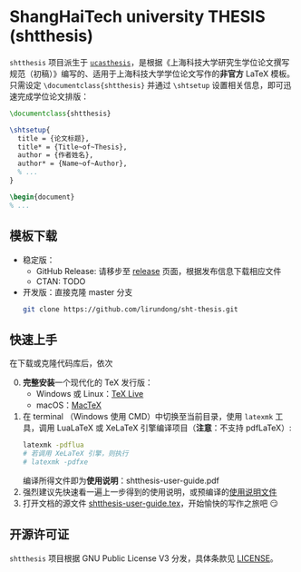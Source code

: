 # ShangHaiTech university THESIS (shtthesis)

`shtthesis` 项目派生于 [`ucasthesis`](https://github.com/mohuangrui/ucasthesis)，是根据《上海科技大学研究生学位论文撰写规范（初稿）》编写的、适用于上海科技大学学位论文写作的**非官方** LaTeX 模板。只需设定 `\documentclass{shtthesis}` 并通过 `\shtsetup` 设置相关信息，即可迅速完成学位论文排版：
```latex
\documentclass{shtthesis}

\shtsetup{
  title = {论文标题},
  title* = {Title~of~Thesis},
  author = {作者姓名},
  author* = {Name~of~Author},
  % ...
}

\begin{document}
% ...
```

## 模板下载

- 稳定版：
  - GitHub Release: 请移步至 [release](https://github.com/lirundong/sht-thesis/releases) 页面，根据发布信息下载相应文件
  - CTAN: TODO
- 开发版：直接克隆 master 分支
  ```bash
  git clone https://github.com/lirundong/sht-thesis.git
  ```

## 快速上手

在下载或克隆代码库后，依次

0. **完整安装**一个现代化的 TeX 发行版：
   - Windows 或 Linux：[TeX Live](https://www.tug.org/texlive/)
   - macOS：[MacTeX](https://www.tug.org/mactex/)
1. 在 terminal （Windows 使用 CMD）中切换至当前目录，使用 `latexmk` 工具，调用 LuaLaTeX 或 XeLaTeX 引擎编译项目（**注意**：不支持 pdfLaTeX）:
   ```bash
   latexmk -pdflua
   # 若调用 XeLaTeX 引擎，则执行
   # latexmk -pdfxe
   ```
   编译所得文件即为**使用说明**：shtthesis-user-guide.pdf
2. 强烈建议先快速看一遍上一步得到的使用说明，或预编译的[使用说明文件](shtthesis.pdf)
3. 打开文档的源文件 [shtthesis-user-guide.tex](shtthesis-user-guide.tex)，开始愉快的写作之旅吧 :smirk:

## 开源许可证

`shtthesis` 项目根据 GNU Public License V3 分发，具体条款见 [LICENSE](LICENSE)。
